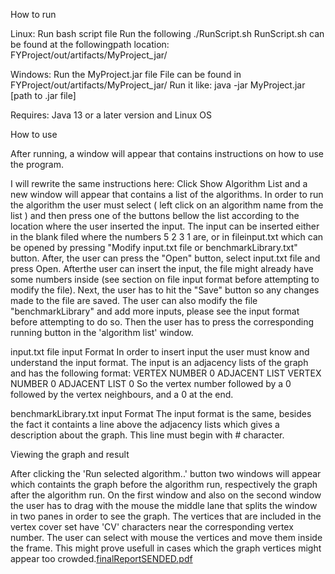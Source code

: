 How to run



Linux:
Run bash script file
Run the following ./RunScript.sh
RunScript.sh can be found at the followingpath location: 
FYProject/out/artifacts/MyProject_jar/

Windows:
Run the MyProject.jar file
File can be found in FYProject/out/artifacts/MyProject_jar/
Run it like: java -jar MyProject.jar [path to .jar file]

Requires: Java 13 or a later version and Linux OS




How to use


After running, a window will appear that contains instructions on how to use the program.

I will rewrite the same instructions here:
Click Show Algorithm List and a new window will appear that contains a list of the algorithms.
In order to run the algorithm the user must select ( left click on an algorithm name from the list ) and then press one of the buttons bellow the list according to the location where
the user inserted the input.
The input can be inserted either in the blank filed where the numbers 5 2 3 1 are, or in fileinput.txt which can be opened by pressing "Modify input.txt file or benchmarkLibrary.txt" 
button.
After, the user can press the "Open" button, select input.txt file and press Open. Afterthe user can insert the input, the file might already have some numbers inside (see section
on file input format before attempting to modify the file).
Next, the user has to hit the "Save" button so any changes made to the file are saved.
The user can also modify the file "benchmarkLibrary" and add more inputs, please see the input format before attempting to do so.
Then the user has to press the corresponding running button in the 'algorithm list' window.

input.txt file input Format
In order to insert input the user must know and understand the input format. The input is an adjacency lists of the graph and has the following format:
VERTEX NUMBER 0 ADJACENT LIST VERTEX NUMBER 0 ADJACENT LIST 0
So the vertex number followed by a 0 followed by the vertex neighbours, and a 0 at the end.

benchmarkLibrary.txt input Format
The input format is the same, besides the fact it containts a line above the adjacency lists which gives a description about the graph. This line must begin with # character.

Viewing the graph and result

After clicking the 'Run selected algorithm..' button two windows will appear which containts the graph before the algorithm run, respectively the graph after the algorithm run.
On the first window and also on the second window the user has to drag with the mouse the middle lane that splits the window in two panes in order to see the graph.
The vertices that are included in the vertex cover set have 'CV' characters near the corresponding vertex number.
The user can select with mouse the vertices and move them inside the frame. This might prove usefull in cases which the graph vertices might appear too crowded.[finalReportSENDED.pdf](https://github.com/dragosh45/FYProject/files/10473006/finalReportSENDED.pdf)
